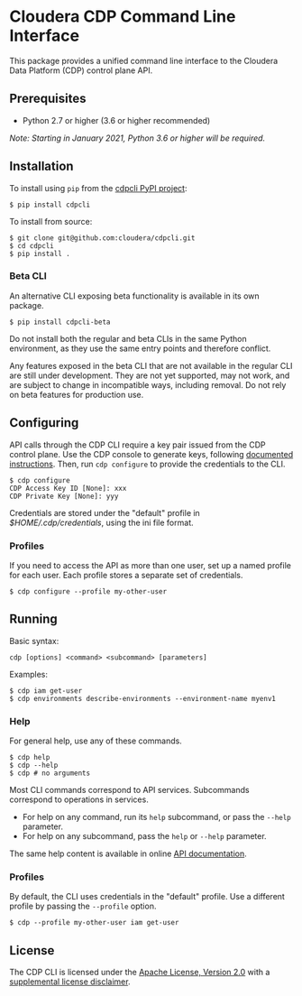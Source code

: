 # Cloudera CDP Command Line Interface

This package provides a unified command line interface to the Cloudera Data
Platform (CDP) control plane API.

## Prerequisites

* Python 2.7 or higher (3.6 or higher recommended)

*Note: Starting in January 2021, Python 3.6 or higher will be required.*

## Installation

To install using `pip` from the
[cdpcli PyPI project](https://pypi.org/project/cdpcli/):

```
$ pip install cdpcli
```

To install from source:

```
$ git clone git@github.com:cloudera/cdpcli.git
$ cd cdpcli
$ pip install .
```

### Beta CLI

An alternative CLI exposing beta functionality is available in its own package.

```
$ pip install cdpcli-beta
```

Do not install both the regular and beta CLIs in the same Python environment,
as they use the same entry points and therefore conflict.

Any features exposed in the beta CLI that are not available in the regular CLI
are still under development. They are not yet supported, may not work, and are
subject to change in incompatible ways, including removal. Do not rely on beta
features for production use.

## Configuring

API calls through the CDP CLI require a key pair issued from the CDP control
plane. Use the CDP console to generate keys, following [documented
instructions](https://docs.cloudera.com/cdp/latest/cli/topics/mc-cli-generating-an-api-access-key.html).
Then, run `cdp configure` to provide the credentials to the CLI.

```
$ cdp configure
CDP Access Key ID [None]: xxx
CDP Private Key [None]: yyy
```

Credentials are stored under the "default" profile in *$HOME/.cdp/credentials*,
using the ini file format.

### Profiles

If you need to access the API as more than one user, set up a named profile for
each user. Each profile stores a separate set of credentials.

```
$ cdp configure --profile my-other-user
```

## Running

Basic syntax:

```
cdp [options] <command> <subcommand> [parameters]
```

Examples:

```
$ cdp iam get-user
$ cdp environments describe-environments --environment-name myenv1
```

### Help

For general help, use any of these commands.

```
$ cdp help
$ cdp --help
$ cdp # no arguments
```

Most CLI commands correspond to API services. Subcommands correspond to
operations in services.

* For help on any command, run its `help` subcommand, or pass the `--help` parameter.
* For help on any subcommand, pass the `help` or `--help` parameter.

The same help content is available in online
[API documentation](https://cloudera.github.io/cdp-dev-docs/api-docs/).

### Profiles

By default, the CLI uses credentials in the "default" profile. Use a different
profile by passing the `--profile` option.

```
$ cdp --profile my-other-user iam get-user
```

## License

The CDP CLI is licensed under the [Apache License, Version 2.0](https://www.apache.org/licenses/LICENSE-2.0)
with a [supplemental license disclaimer](https://console.cdp.cloudera.com/downloads/LICENSE_SUPPLEMENTAL_DISCLAIMER.txt).
